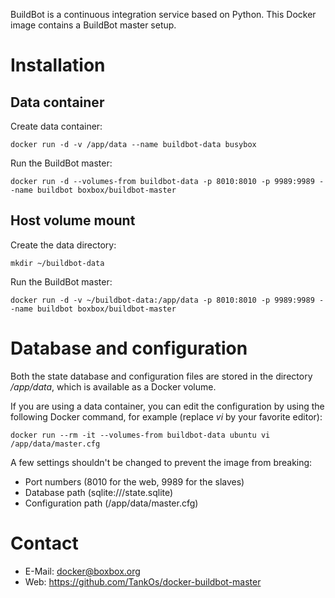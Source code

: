 BuildBot is a continuous integration service based on Python. This Docker image
contains a BuildBot master setup.

# Installation

## Data container

Create data container:

```docker run -d -v /app/data --name buildbot-data busybox```

Run the BuildBot master:

```docker run -d --volumes-from buildbot-data -p 8010:8010 -p 9989:9989 --name buildbot boxbox/buildbot-master```

## Host volume mount

Create the data directory:

```mkdir ~/buildbot-data```

Run the BuildBot master:

```docker run -d -v ~/buildbot-data:/app/data -p 8010:8010 -p 9989:9989 --name buildbot boxbox/buildbot-master```

# Database and configuration

Both the state database and configuration files are stored in the directory
*/app/data*, which is available as a Docker volume.

If you are using a data container, you can edit the configuration by using the following Docker command, for example (replace *vi* by your favorite editor):

```docker run --rm -it --volumes-from buildbot-data ubuntu vi /app/data/master.cfg```

A few settings shouldn't be changed to prevent the image from breaking:

  * Port numbers (8010 for the web, 9989 for the slaves)
  * Database path (sqlite:///state.sqlite)
  * Configuration path (/app/data/master.cfg)

# Contact

  * E-Mail: docker@boxbox.org
  * Web: https://github.com/TankOs/docker-buildbot-master

